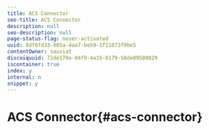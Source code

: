 ```yaml
---
title: ACS Connector
seo-title: ACS Connector
description: null
seo-description: null
page-status-flag: never-activated
uuid: 8df6fd33-805a-4aa7-be59-1f11673f9be5
contentOwner: sauviat
discoiquuid: 72de170e-04f9-4a15-8179-58de09580829
iscontainer: true
index: y
internal: n
snippet: y
---
```


# ACS Connector{#acs-connector}

